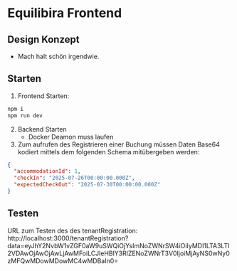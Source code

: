 # Equilibira Frontend

## Design Konzept

- Mach halt schön irgendwie.

## Starten
1. Frontend Starten:
```bash
npm i
npm run dev
```
2. Backend Starten
   - Docker Deamon muss laufen
3. Zum aufrufen des Registrieren einer Buchung müssen Daten Base64 kodiert mittels dem folgenden Schema mitübergeben werden:
```json
{
  "accommodationId": 1,
  "checkIn": "2025-07-26T00:00:00.000Z",
  "expectedCheckOut": "2025-07-30T00:00:00.000Z"
}
```

## Testen
URL zum Testen des des tenantRegistration:
http://localhost:3000/tenantRegistration?data=eyJhY2NvbW1vZGF0aW9uSWQiOjYsImNoZWNrSW4iOiIyMDI1LTA3LTI2VDAwOjAwOjAwLjAwMFoiLCJleHBlY3RlZENoZWNrT3V0IjoiMjAyNS0wNy0zMFQwMDowMDowMC4wMDBaIn0=